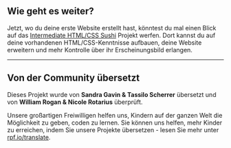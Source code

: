 ## Wie geht es weiter?

Jetzt, wo du deine erste Website erstellt hast, könntest du mal einen Blick auf das [Intermediate HTML/CSS Sushi](https://projects.raspberrypi.org/de-DE/projects/cd-intermediate-html-css-sushi/) Projekt werfen. Dort kannst du auf deine vorhandenen HTML/CSS-Kenntnisse aufbauen, deine Website erweitern und mehr Kontrolle über ihr Erscheinungsbild erlangen.

***

## Von der Community übersetzt 

Dieses Projekt wurde von **Sandra Gavin & Tassilo Scherrer** übersetzt und von **William Rogan & Nicole Rotarius** überprüft. 

Unsere großartigen Freiwilligen helfen uns, Kindern auf der ganzen Welt die Möglichkeit zu geben, coden zu lernen. Sie können uns helfen, mehr Kinder zu erreichen, indem Sie unsere Projekte übersetzen - lesen Sie mehr unter [rpf.io/translate](https://rpf.io/translate).